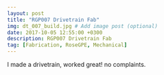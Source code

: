 ```yaml
---
layout: post
title: "RGP007 Drivetrain Fab"
img: dt_007_build.jpg # Add image post (optional)
date: 2017-10-05 12:55:00 +0300
description: RGP007 Drivetrain Fab
tag: [Fabrication, RoseGPE, Mechanical]
---
```

I made a drivetrain, worked great! no complaints.